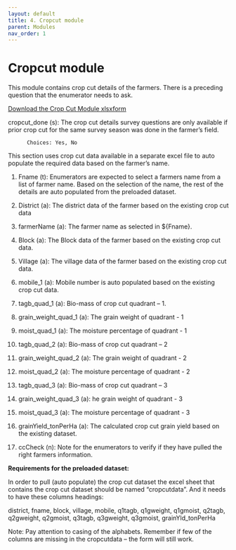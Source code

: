 ```yaml
---
layout: default
title: 4. Cropcut module
parent: Modules
nav_order: 1
---
```


# Cropcut module

This module contains crop cut details of the farmers. There is a preceding question that the enumerator needs to ask.

[Download the Crop Cut Module xlsxform](Modules/df_cropcut.xlsx) 

cropcut_done (s): The crop cut details survey questions are only available if prior crop cut for the same survey season was done in the farmer’s field.

          Choices: Yes, No

This section uses crop cut data available in a separate excel file to auto populate the required data based on the farmer’s name. 

1.  Fname (t): Enumerators are expected to select a farmers name from a list of farmer name. Based on the selection of the name, the rest of the details are auto populated from the  preloaded dataset. 

2.  District (a): The district data of the farmer based on the existing crop cut data

3.  farmerName (a): The farmer name as selected in ${Fname}.

4.  Block (a): The Block data of the farmer based on the existing crop cut data. 
5.  Village (a): The village data of the farmer based on the existing crop cut data.
6.  mobile_1 (a): Mobile number is auto populated based on the existing crop cut data. 
7.  tagb_quad_1 (a):  Bio-mass of crop cut quadrant – 1. 
8.  grain_weight_quad_1 (a): The grain weight of quadrant - 1
9.  moist_quad_1 (a): The moisture percentage of quadrant - 1
10. tagb_quad_2 (a): Bio-mass of crop cut quadrant – 2
11. grain_weight_quad_2 (a): The grain weight of quadrant - 2
12. moist_quad_2 (a): The moisture percentage of quadrant - 2
13. tagb_quad_3 (a):  Bio-mass of crop cut quadrant – 3
14. grain_weight_quad_3 (a): he grain weight of quadrant - 3
15. moist_quad_3 (a): The moisture percentage of quadrant - 3
16. grainYield_tonPerHa (a): The calculated crop cut grain yield based on the existing dataset. 
17. ccCheck  (n): Note for the enumerators to verify if they have pulled the right farmers information. 

<div class="alert">

**Requirements for the preloaded dataset:**

In order to pull (auto populate) the crop cut dataset the excel sheet that contains the crop cut dataset should be named “cropcutdata”. And it needs to have these columns headings:

district, fname, block, village, mobile, q1tagb, q1gweight, q1gmoist, q2tagb, q2gweight, q2gmoist, q3tagb, q3gweight, q3gmoist, grainYld_tonPerHa

Note: Pay attention to casing of the alphabets. 
Remember if few of the columns are missing in the cropcutdata – the form will still work. 
</div>